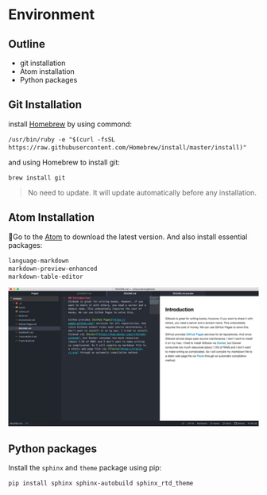 # Environment
## Outline
* git installation
* Atom installation
* Python packages

## Git Installation
install [Homebrew](https://brew.sh/index_zh-cn) by using commond:
```
/usr/bin/ruby -e "$(curl -fsSL https://raw.githubusercontent.com/Homebrew/install/master/install)"
```
and using Homebrew to install git:
```
brew install git
```
> No need to update. It will update automatically before any installation.

## Atom Installation
Go to the [Atom](https://atom.io/) to download the latest version.
And also install essential packages:
```
language-markdown
markdown-preview-enhanced
markdown-table-editor
```

![Environment-01](img/Environment-01.jpg)

## Python packages
Install the `sphinx` and `theme` package using pip:
```
pip install sphinx sphinx-autobuild sphinx_rtd_theme
```
